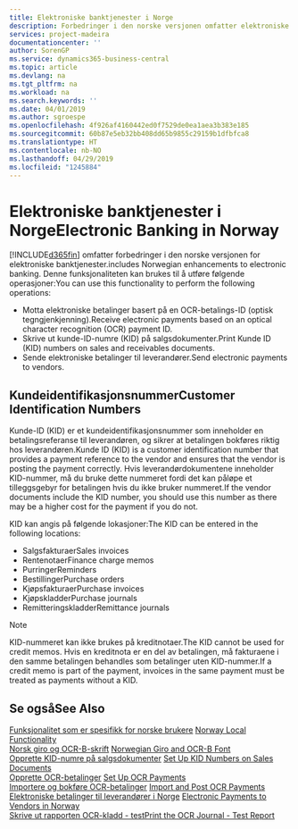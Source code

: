 ```yaml
---
title: Elektroniske banktjenester i Norge
description: Forbedringer i den norske versjonen omfatter elektroniske banktjenester.
services: project-madeira
documentationcenter: ''
author: SorenGP
ms.service: dynamics365-business-central
ms.topic: article
ms.devlang: na
ms.tgt_pltfrm: na
ms.workload: na
ms.search.keywords: ''
ms.date: 04/01/2019
ms.author: sgroespe
ms.openlocfilehash: 4f926af4160442ed0f7529de0ea1aea3b383e185
ms.sourcegitcommit: 60b87e5eb32bb408dd65b9855c29159b1dfbfca8
ms.translationtype: HT
ms.contentlocale: nb-NO
ms.lasthandoff: 04/29/2019
ms.locfileid: "1245884"
---
```

# <a name="electronic-banking-in-norway"></a><span data-ttu-id="9d6ba-103">Elektroniske banktjenester i Norge</span><span class="sxs-lookup"><span data-stu-id="9d6ba-103">Electronic Banking in Norway</span></span>
[!INCLUDE[d365fin](../../includes/d365fin_md.md)] <span data-ttu-id="9d6ba-104">omfatter forbedringer i den norske versjonen for elektroniske banktjenester.</span><span class="sxs-lookup"><span data-stu-id="9d6ba-104">includes Norwegian enhancements to electronic banking.</span></span> <span data-ttu-id="9d6ba-105">Denne funksjonaliteten kan brukes til å utføre følgende operasjoner:</span><span class="sxs-lookup"><span data-stu-id="9d6ba-105">You can use this functionality to perform the following operations:</span></span>  

- <span data-ttu-id="9d6ba-106">Motta elektroniske betalinger basert på en OCR-betalings-ID (optisk tegngjenkjenning).</span><span class="sxs-lookup"><span data-stu-id="9d6ba-106">Receive electronic payments based on an optical character recognition (OCR) payment ID.</span></span>  
- <span data-ttu-id="9d6ba-107">Skrive ut kunde-ID-numre (KID) på salgsdokumenter.</span><span class="sxs-lookup"><span data-stu-id="9d6ba-107">Print Kunde ID (KID) numbers on sales and receivables documents.</span></span>  
- <span data-ttu-id="9d6ba-108">Sende elektroniske betalinger til leverandører.</span><span class="sxs-lookup"><span data-stu-id="9d6ba-108">Send electronic payments to vendors.</span></span>  

## <a name="customer-identification-numbers"></a><span data-ttu-id="9d6ba-109">Kundeidentifikasjonsnummer</span><span class="sxs-lookup"><span data-stu-id="9d6ba-109">Customer Identification Numbers</span></span>  
 <span data-ttu-id="9d6ba-110">Kunde-ID (KID) er et kundeidentifikasjonsnummer som inneholder en betalingsreferanse til leverandøren, og sikrer at betalingen bokføres riktig hos leverandøren.</span><span class="sxs-lookup"><span data-stu-id="9d6ba-110">Kunde ID (KID) is a customer identification number that provides a payment reference to the vendor and ensures that the vendor is posting the payment correctly.</span></span> <span data-ttu-id="9d6ba-111">Hvis leverandørdokumentene inneholder KID-nummer, må du bruke dette nummeret fordi det kan påløpe et tilleggsgebyr for betalingen hvis du ikke bruker nummeret.</span><span class="sxs-lookup"><span data-stu-id="9d6ba-111">If the vendor documents include the KID number, you should use this number as there may be a higher cost for the payment if you do not.</span></span>  

 <span data-ttu-id="9d6ba-112">KID kan angis på følgende lokasjoner:</span><span class="sxs-lookup"><span data-stu-id="9d6ba-112">The KID can be entered in the following locations:</span></span>  

- <span data-ttu-id="9d6ba-113">Salgsfakturaer</span><span class="sxs-lookup"><span data-stu-id="9d6ba-113">Sales invoices</span></span>  
- <span data-ttu-id="9d6ba-114">Rentenotaer</span><span class="sxs-lookup"><span data-stu-id="9d6ba-114">Finance charge memos</span></span>  
- <span data-ttu-id="9d6ba-115">Purringer</span><span class="sxs-lookup"><span data-stu-id="9d6ba-115">Reminders</span></span>  
- <span data-ttu-id="9d6ba-116">Bestillinger</span><span class="sxs-lookup"><span data-stu-id="9d6ba-116">Purchase orders</span></span>  
- <span data-ttu-id="9d6ba-117">Kjøpsfakturaer</span><span class="sxs-lookup"><span data-stu-id="9d6ba-117">Purchase invoices</span></span>  
- <span data-ttu-id="9d6ba-118">Kjøpskladder</span><span class="sxs-lookup"><span data-stu-id="9d6ba-118">Purchase journals</span></span>  
- <span data-ttu-id="9d6ba-119">Remitteringskladder</span><span class="sxs-lookup"><span data-stu-id="9d6ba-119">Remittance journals</span></span>  

> [!NOTE]  
>  <span data-ttu-id="9d6ba-120">KID-nummeret kan ikke brukes på kreditnotaer.</span><span class="sxs-lookup"><span data-stu-id="9d6ba-120">The KID cannot be used for credit memos.</span></span> <span data-ttu-id="9d6ba-121">Hvis en kreditnota er en del av betalingen, må fakturaene i den samme betalingen behandles som betalinger uten KID-nummer.</span><span class="sxs-lookup"><span data-stu-id="9d6ba-121">If a credit memo is part of the payment, invoices in the same payment must be treated as payments without a KID.</span></span>  

## <a name="see-also"></a><span data-ttu-id="9d6ba-122">Se også</span><span class="sxs-lookup"><span data-stu-id="9d6ba-122">See Also</span></span>  
 <span data-ttu-id="9d6ba-123">[Funksjonalitet som er spesifikk for norske brukere](norway-local-functionality.md) </span><span class="sxs-lookup"><span data-stu-id="9d6ba-123">[Norway Local Functionality](norway-local-functionality.md) </span></span>  
 <span data-ttu-id="9d6ba-124">[Norsk giro og OCR-B-skrift](norwegian-giro-and-ocr-b-font.md) </span><span class="sxs-lookup"><span data-stu-id="9d6ba-124">[Norwegian Giro and OCR-B Font](norwegian-giro-and-ocr-b-font.md) </span></span>  
 <span data-ttu-id="9d6ba-125">[Opprette KID-numre på salgsdokumenter](how-to-set-up-kid-numbers-on-sales-documents.md) </span><span class="sxs-lookup"><span data-stu-id="9d6ba-125">[Set Up KID Numbers on Sales Documents](how-to-set-up-kid-numbers-on-sales-documents.md) </span></span>  
 <span data-ttu-id="9d6ba-126">[Opprette OCR-betalinger](how-to-set-up-ocr-payments.md) </span><span class="sxs-lookup"><span data-stu-id="9d6ba-126">[Set Up OCR Payments](how-to-set-up-ocr-payments.md) </span></span>  
 <span data-ttu-id="9d6ba-127">[Importere og bokføre OCR-betalinger](how-to-import-and-post-ocr-payments.md) </span><span class="sxs-lookup"><span data-stu-id="9d6ba-127">[Import and Post OCR Payments](how-to-import-and-post-ocr-payments.md) </span></span>  
 <span data-ttu-id="9d6ba-128">[Elektroniske betalinger til leverandører i Norge](electronic-payments-to-vendors-in-norway.md) </span><span class="sxs-lookup"><span data-stu-id="9d6ba-128">[Electronic Payments to Vendors in Norway](electronic-payments-to-vendors-in-norway.md) </span></span>  
 [<span data-ttu-id="9d6ba-129">Skrive ut rapporten OCR-kladd - test</span><span class="sxs-lookup"><span data-stu-id="9d6ba-129">Print the OCR Journal - Test Report</span></span>](how-to-print-the-ocr-journal-test-report.md)
